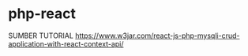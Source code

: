 # php-react
SUMBER TUTORIAL https://www.w3jar.com/react-js-php-mysqli-crud-application-with-react-context-api/
